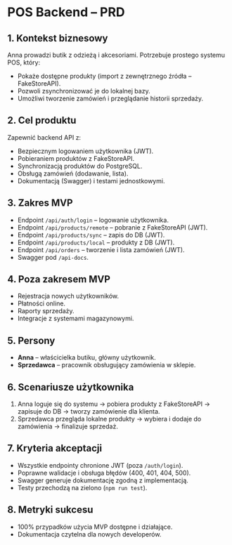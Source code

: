 # POS Backend – PRD

## 1. Kontekst biznesowy

Anna prowadzi butik z odzieżą i akcesoriami. Potrzebuje prostego systemu POS, który:

- Pokaże dostępne produkty (import z zewnętrznego źródła – FakeStoreAPI).
- Pozwoli zsynchronizować je do lokalnej bazy.
- Umożliwi tworzenie zamówień i przeglądanie historii sprzedaży.

## 2. Cel produktu

Zapewnić backend API z:

- Bezpiecznym logowaniem użytkownika (JWT).
- Pobieraniem produktów z FakeStoreAPI.
- Synchronizacją produktów do PostgreSQL.
- Obsługą zamówień (dodawanie, lista).
- Dokumentacją (Swagger) i testami jednostkowymi.

## 3. Zakres MVP

- Endpoint `/api/auth/login` – logowanie użytkownika.
- Endpoint `/api/products/remote` – pobranie z FakeStoreAPI (JWT).
- Endpoint `/api/products/sync` – zapis do DB (JWT).
- Endpoint `/api/products/local` – produkty z DB (JWT).
- Endpoint `/api/orders` – tworzenie i lista zamówień (JWT).
- Swagger pod `/api-docs`.

## 4. Poza zakresem MVP

- Rejestracja nowych użytkowników.
- Płatności online.
- Raporty sprzedaży.
- Integracje z systemami magazynowymi.

## 5. Persony

- **Anna** – właścicielka butiku, główny użytkownik.
- **Sprzedawca** – pracownik obsługujący zamówienia w sklepie.

## 6. Scenariusze użytkownika

1. Anna loguje się do systemu → pobiera produkty z FakeStoreAPI → zapisuje do DB → tworzy zamówienie dla klienta.
2. Sprzedawca przegląda lokalne produkty → wybiera i dodaje do zamówienia → finalizuje sprzedaż.

## 7. Kryteria akceptacji

- Wszystkie endpointy chronione JWT (poza `/auth/login`).
- Poprawne walidacje i obsługa błędów (400, 401, 404, 500).
- Swagger generuje dokumentację zgodną z implementacją.
- Testy przechodzą na zielono (`npm run test`).

## 8. Metryki sukcesu

- 100% przypadków użycia MVP dostępne i działające.
- Dokumentacja czytelna dla nowych developerów.
